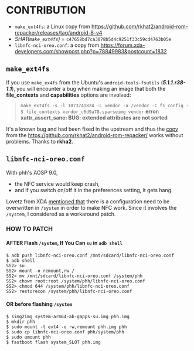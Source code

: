 # CONTRIBUTION
 * `make_ext4fs`: a Linux copy from https://github.com/rkhat2/android-rom-repacker/releases/tag/android-8-v4
 * _SHA1(`make_ext4fs`)_ = `c47658bd7ca3078b5d4c9251f33c59cd4763b05e`
 * `libnfc-nci-oreo.conf`: a copy from https://forum.xda-developers.com/showpost.php?p=78849983&postcount=1832

## `make_ext4fs`

If you use `make_ex4fs` from the Ubuntu's `android-tools-fsutils` (_**5.1.1.r38-1.1**_), you will encounter a bug when making an image that both the **file_contexts** and **capabilities** options are involved:

> `make_ext4fs -s -l 1073741824 -L vendor -a /vendor -C fs_config -S file_contexts vendor_c6d9a78.sparseimg vendor`
> **error: xattr_assert_sane: BUG: extended attributes are not sorted**

It's a known bug and had been fixed in the upstream and thus the [copy](https://github.com/rkhat2/android-rom-repacker/releases/tag/android-8-v4) from the https://github.com/rkhat2/android-rom-repacker/ works without problems. Thanks to **rkha2**.

## `libnfc-nci-oreo.conf`

With phh's AOSP 9.0,

 * the NFC service would keep crash,
 * and if you switch on/off it in the preferences setting, it gets hang.

Lovetz from XDA [mentioned that](https://forum.xda-developers.com/showpost.php?p=78849983&postcount=1832) there is a configuration need to be overwritten in `/system` in order to make NFC work.
Since it involves the `/system`, I considered as a workaround patch.

### HOW TO PATCH

#### AFTER Flash `/system`, If You Can `su` in `adb shell`

    $ adb push libnfc-nci-oreo.conf /mnt/sdcard/libnfc-nci-oreo.conf
    $ adb shell
    SS2> su
    SS2> mount -o remount,rw /
    SS2> mv /mnt/sdcard/libnfc-nci-oreo.conf /system/phh
    SS2> chown root:root /system/phh/libnfc-nci-oreo.conf
    SS2> chmod 644 /system/phh/libnfc-nci-oreo.conf
    SS2> restorecon /system/phh/libnfc-nci-oreo.conf

#### OR before flashing `/system`

	$ simg2img system-arm64-ab-gapps-su.img phh.img
	$ mkdir phh
	$ sudo mount -t ext4 -o rw,remount phh.img phh
	$ sudo cp libnfc-nci-oreo.conf phh/system/phh
	$ sudo umount phh
	$ fastboot flash system_SLOT phh.img

